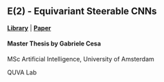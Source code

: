 E(2) - Equivariant Steerable CNNs
---------------------------------

**[Library](https://github.com/QUVA-Lab/e2cnn)** | **[Paper](https://arxiv.org/abs/1911.08251)**

####  Master Thesis by Gabriele Cesa

MSc Artificial Intelligence, University of Amsterdam

QUVA Lab


